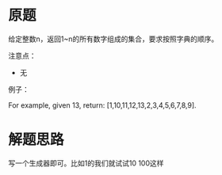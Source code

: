 # 原题
给定整数n，返回1~n的所有数字组成的集合，要求按照字典的顺序。

注意点：

  - 无

例子：

For example, given 13, return: [1,10,11,12,13,2,3,4,5,6,7,8,9].


# 解题思路
写一个生成器即可。比如1的我们就试试10 100这样
